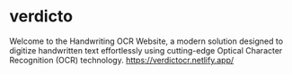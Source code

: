 # verdicto
Welcome to the Handwriting OCR Website, a modern solution designed to digitize handwritten text effortlessly using cutting-edge Optical Character Recognition (OCR) technology. 
https://verdictocr.netlify.app/
